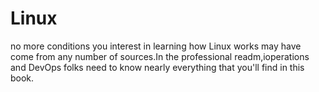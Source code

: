 # Linux
no more conditions
you interest in learning how Linux works may have come from any number of sources.In the professional readm,ioperations and DevOps folks need to know nearly everything that you'll find in this book.
